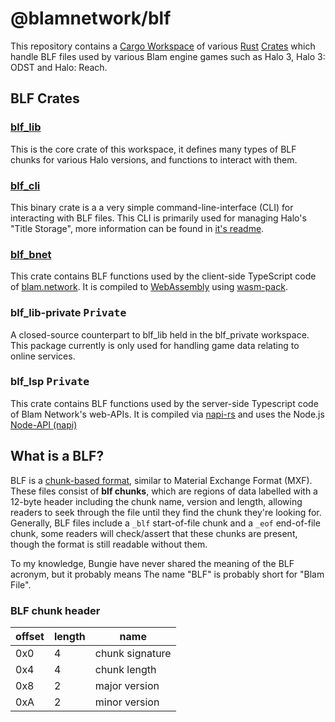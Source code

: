 # @blamnetwork/blf

This repository contains a [Cargo Workspace](https://doc.rust-lang.org/book/ch14-03-cargo-workspaces.html) of various [Rust](https://doc.rust-lang.org/stable/) [Crates](https://doc.rust-lang.org/book/ch07-01-packages-and-crates.html) which handle BLF files used by various Blam engine games such as Halo 3, Halo 3: ODST and Halo: Reach.

## BLF Crates
### [blf_lib](./blf_lib/README.MD)
This is the core crate of this workspace, it defines many types of BLF chunks for various Halo versions, and functions to interact with them. 

### [blf_cli](./blf_cli/README.MD)
This binary crate is a a very simple command-line-interface (CLI) for interacting with BLF files. This CLI is primarily used for managing Halo's "Title Storage", more information can be found in [it's readme](./blf_cli/README.MD).

### [blf_bnet](./blf_bnet/README.MD)
This crate contains BLF functions used by the client-side TypeScript code of [blam.network](https://www.blam.network/). It is compiled to [WebAssembly](https://webassembly.org/) using [wasm-pack](https://github.com/rustwasm/wasm-pack).

### blf_lib-private <kbd>Private</kbd>
A closed-source counterpart to blf_lib held in the blf_private workspace. This package currently is only used for handling game data relating to online services.


### blf_lsp <kbd>Private</kbd>
This crate contains BLF functions used by the server-side Typescript code of Blam Network's web-APIs. It is compiled via [napi-rs](https://github.com/napi-rs/napi-rs) and uses the Node.js [Node-API (napi)](https://nodejs.org/api/n-api.html)


## What is a BLF?
BLF is a [chunk-based format](https://en.wikipedia.org/wiki/File_format#Chunk-based_formats), similar to Material Exchange Format (MXF). These files consist of **blf chunks**, which are regions of data labelled with a 12-byte header including the chunk name, version and length, allowing readers to seek through the file until they find the chunk they're looking for. 
Generally, BLF files include a `_blf` start-of-file chunk and a `_eof` end-of-file chunk, some readers will check/assert that these chunks are present, though the format is still readable without them.

To my knowledge, Bungie have never shared the meaning of the BLF acronym, but it probably means The name "BLF" is probably short for "Blam File". 

### BLF chunk header
| offset | length | name            |
|--------|--------|-----------------|
| 0x0    | 4      | chunk signature |
| 0x4    | 4      | chunk length    |
| 0x8    | 2      | major version   |
| 0xA    | 2      | minor version   |
